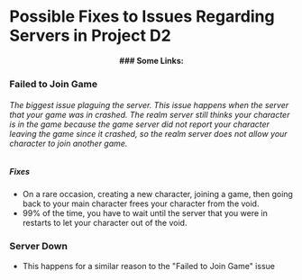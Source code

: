 # Possible Fixes to Issues Regarding Servers in Project D2

<p align="center">
  <b>### Some Links:</b>
</p>

### **Failed to Join Game**
###### The biggest issue plaguing the server. This issue happens when the server that your game was in crashed. The realm server still thinks your character is in the game because the game server did not report your character leaving the game since it crashed, so the realm server does not allow your character to join another game.
##### Fixes
- On a rare occasion, creating a new character, joining a game, then going back to your main character frees your character from the void.
- 99% of the time, you have to wait until the server that you were in restarts to let your character out of the void.

### **Server Down**
- This happens for a similar reason to the "Failed to Join Game" issue
